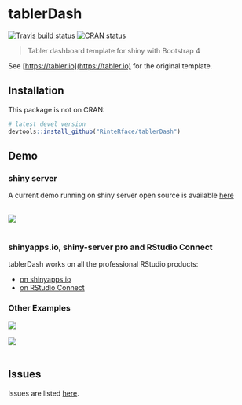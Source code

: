 # tablerDash

[![Travis build status](https://travis-ci.org/RinteRface/tablerDash.svg?branch=master)](https://travis-ci.org/RinteRface/tablerDash)
[![CRAN status](https://www.r-pkg.org/badges/version/tablerDash)](https://cran.r-project.org/package=tablerDash)

> Tabler dashboard template for shiny with Bootstrap 4

See [https://tabler.io](https://tabler.io) for the original template.

## Installation

This package is not on CRAN:

```r
# latest devel version
devtools::install_github("RinteRface/tablerDash")
```

## Demo

### shiny server
A current demo running on shiny server open source is available [here](http://www.rinterface.com/shiny/tablerDash/)

<br>

<div class="row">
<div class="card">
<a href="http://www.rinterface.com/shiny/tablerDash/" target="_blank"><img src="man/figures/tablerDash_demo.png"></a>
</div>
</div>

<br>

### shinyapps.io, shiny-server pro and RStudio Connect
tablerDash works on all the professional RStudio products:
- [on shinyapps.io](https://dgranjon.shinyapps.io/tablerDashDemo/)
- [on RStudio Connect](http://130.60.24.205:3939/tablerDashDemo/)

### Other Examples

<div class="row">
<div class="card">
<a href="https://community.rstudio.com/t/shiny-contest-submission-gotta-catch-em-almost-all/25284" target="_blank"><img src="https://community.rstudio.com/uploads/default/optimized/2X/6/626cbb941e2c3dfe543abde05f7e4097186811c6_2_690x431.png"></a>
</div>
</div>

<br>

<div class="row">
<div class="card">
<a href="https://community.rstudio.com/t/shiny-contest-submission-gotta-catch-em-almost-all/25284" target="_blank"><img src="https://community.rstudio.com/uploads/default/optimized/2X/3/33061a47390f6fa1515302d7f05e05c1b6f3e458_2_690x431.jpeg"></a>
</div>
</div>

<br>


## Issues

Issues are listed [here](https://github.com/RinteRface/tablerDash/issues). 
